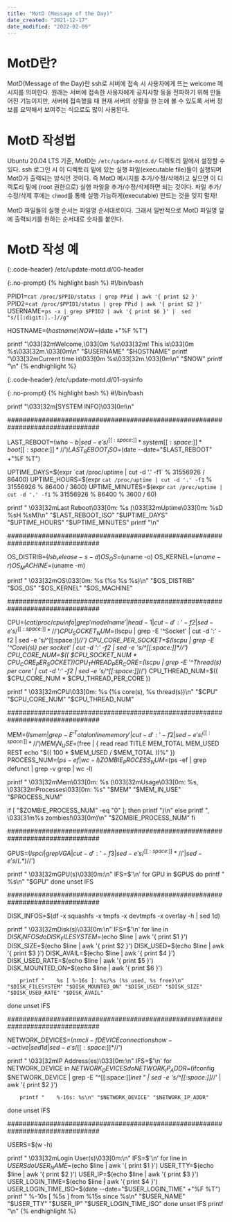 ```yaml
---
title: "MotD (Message of the Day)"
date_created: "2021-12-17"
date_modified: "2022-02-09"
---
```


# MotD란?

MotD(Message of the Day)란 ssh로 서버에 접속 시 사용자에게 뜨는 welcome 메시지를 의미한다. 원래는 서버에 접속한 사용자에게 공지사항 등을 전파하기 위해 만들어진 기능이지만, 서버에 접속했을 때 현재 서버의 상황을 한 눈에 볼 수 있도록 서버 정보를 요약해서 보여주는 식으로도 많이 사용된다.

# MotD 작성법

Ubuntu 20.04 LTS 기준, MotD는 `/etc/update-motd.d/` 디렉토리 밑에서 설정할 수 있다. ssh 로그인 시 이 디렉토리 밑에 있는 실행 파일(executable file)들이 실행되며 MotD가 출력되는 방식인 것이다. 즉 MotD 메시지를 추가/수정/삭제하고 싶으면 이 디렉토리 밑에 (root 권한으로) 실행 파일을 추가/수정/삭제하면 되는 것이다. 파일 추가/수정/삭제 후에는 `chmod`를 통해 실행 가능하게(executable) 만드는 것을 잊지 말자!

MotD 파일들의 실행 순서는 파일명 순서대로이다. 그래서 일반적으로 MotD 파일명 앞에 출력되기를 원하는 순서대로 숫자를 붙인다.

# MotD 작성 예

{:.code-header}
/etc/update-motd.d/00-header

{:.no-prompt}
{% highlight bash %}
#!/bin/bash

PPID1=`cat /proc/$PPID/status | grep PPid | awk '{ print $2 }'`
PPID2=`cat /proc/$PPID1/status | grep PPid | awk '{ print $2 }'`
USERNAME=`ps -x | grep $PPID2 | awk '{ print $6 }' |  sed "s/[[:digit:].-]//g"`

HOSTNAME=$(hostname)
NOW=$(date +"%F %T")

printf "\033[32mWelcome,\033[0m %s\033[32m! This is\033[0m %s\033[32m.\033[0m\n" "$USERNAME" "$HOSTNAME"
printf "\033[32mCurrent time is\033[0m %s\033[32m.\033[0m\n" "$NOW"
printf "\n"
{% endhighlight %}


{:.code-header}
/etc/update-motd.d/01-sysinfo

{:.no-prompt}
{% highlight bash %}
#!/bin/bash

printf "\033[32m[SYSTEM INFO]\033[0m\n"

################################################################################

LAST_REBOOT=$(who -b | sed -e 's/^[[:space:]]*system[[:space:]]*boot[[:space:]]*//')
LAST_REBOOT_ISO=$(date --date="$LAST_REBOOT" +"%F %T")

UPTIME_DAYS=$(expr `cat /proc/uptime | cut -d '.' -f1` % 31556926 / 86400)
UPTIME_HOURS=$(expr `cat /proc/uptime | cut -d '.' -f1` % 31556926 % 86400 / 3600)
UPTIME_MINUTES=$(expr `cat /proc/uptime | cut -d '.' -f1` % 31556926 % 86400 % 3600 / 60)

printf "  \033[32mLast Reboot\033[0m: %s (\033[32mUptime\033[0m: %sD %sH %sM)\n" "$LAST_REBOOT_ISO" "$UPTIME_DAYS" "$UPTIME_HOURS" "$UPTIME_MINUTES"
printf "\n"

################################################################################

OS_DISTRIB=$(lsb_release -s -d)
OS_OS=$(uname -o)
OS_KERNEL=$(uname -r)
OS_MACHINE=$(uname -m)

printf "  \033[32mOS\033[0m: %s (%s %s %s)\n" "$OS_DISTRIB" "$OS_OS" "$OS_KERNEL" "$OS_MACHINE"

################################################################################

CPU=$(cat /proc/cpuinfo | grep 'model name' | head -1 | cut -d ':' -f2 | sed -e 's/^[[:space:]]*//')
CPU_SOCKET_NUM=$(lscpu | grep -E '^Socket' | cut -d ':' -f2 | sed -e 's/^[[:space:]]*//')
CPU_CORE_PER_SOCKET=$(lscpu | grep -E '^Core\(s\) per socket' | cut -d ':' -f2 | sed -e 's/^[[:space:]]*//')
CPU_CORE_NUM=$(( $CPU_SOCKET_NUM * $CPU_CORE_PER_SOCKET ))
CPU_THREAD_PER_CORE=$(lscpu | grep -E '^Thread\(s\) per core' | cut -d ':' -f2 | sed -e 's/^[[:space:]]*//')
CPU_THREAD_NUM=$(( $CPU_CORE_NUM * $CPU_THREAD_PER_CORE ))

printf "  \033[32mCPU\033[0m: %s (%s core(s), %s thread(s))\n" "$CPU" "$CPU_CORE_NUM" "$CPU_THREAD_NUM"

################################################################################

MEM=$(lsmem | grep -E '^Total online memory' | cut -d ':' -f2 | sed -e 's/^[[:space:]]*//')
MEM_IN_USE=$(free | {
        read
        read TITLE MEM_TOTAL MEM_USED REST
        echo "$(( 100 * $MEM_USED / $MEM_TOTAL ))%"
})
PROCESS_NUM=$(ps -ef | wc -l)
ZOMBIE_PROCESS_NUM=$(ps -ef | grep defunct | grep -v grep | wc -l)

printf "  \033[32mMem\033[0m: %s (\033[32mUsage\033[0m: %s, \033[32mProcesses\033[0m: %s" "$MEM" "$MEM_IN_USE" "$PROCESS_NUM"

if [ "$ZOMBIE_PROCESS_NUM" -eq "0" ]; then
    printf ")\n"
else
    printf ", \033[31m%s zombies!\033[0m)\n" "$ZOMBIE_PROCESS_NUM"
fi

################################################################################

GPUS=$(lspci | grep VGA | cut -d ':' -f3 | sed -e 's/^[[:space:]]*//' | sed -e 's/(.*)$//')

printf "  \033[32mGPU(s)\033[0m:\n"
IFS=$'\n'
for GPU in $GPUS
do
        printf "    %s\n" "$GPU"
done
unset IFS

################################################################################

DISK_INFOS=$(df -x squashfs -x tmpfs -x devtmpfs -x overlay -h | sed 1d)

printf "  \033[32mDisk(s)\033[0m:\n"
IFS=$'\n'
for line in $DISK_INFOS
do
        DISK_FILESYSTEM=$(echo $line | awk '{ print $1 }')
        DISK_SIZE=$(echo $line | awk '{ print $2 }')
        DISK_USED=$(echo $line | awk '{ print $3 }')
        DISK_AVAIL=$(echo $line | awk '{ print $4 }')
        DISK_USED_RATE=$(echo $line | awk '{ print $5 }')
        DISK_MOUNTED_ON=$(echo $line | awk '{ print $6 }')

        printf "    %s [ %-16s ]: %s/%s (%s used, %s free)\n" "$DISK_FILESYSTEM" "$DISK_MOUNTED_ON" "$DISK_USED" "$DISK_SIZE" "$DISK_USED_RATE" "$DISK_AVAIL"
done
unset IFS

################################################################################

NETWORK_DEVICES=$(nmcli -f DEVICE connection show --active | sed 1d | sed -e 's/[[:space:]]*$//')

printf "  \033[32mIP Address(es)\033[0m:\n"
IFS=$'\n'
for NETWORK_DEVICE in $NETWORK_DEVICES
do
        NETWORK_IP_ADDR=$(ifconfig $NETWORK_DEVICE | grep -E "^[[:space:]]*inet " | sed -e 's/^[[:space:]]*//' | awk '{ print $2 }')

        printf "    %-16s: %s\n" "$NETWORK_DEVICE" "$NETWORK_IP_ADDR"
done
unset IFS

################################################################################

USERS=$(w -h)

printf "  \033[32mLogin User(s)\033[0m:\n"
IFS=$'\n'
for line in $USERS
do
        USER_NAME=$(echo $line | awk '{ print $1 }')
        USER_TTY=$(echo $line | awk '{ print $2 }')
        USER_IP=$(echo $line | awk '{ print $3 }')
        USER_LOGIN_TIME=$(echo $line | awk '{ print $4 }')
        USER_LOGIN_TIME_ISO=$(date --date="$USER_LOGIN_TIME" +"%F %T")
        printf "    %-10s [ %5s ]    from %15s    since %s\n" "$USER_NAME" "$USER_TTY" "$USER_IP" "$USER_LOGIN_TIME_ISO"
done
unset IFS
printf "\n"
{% endhighlight %}